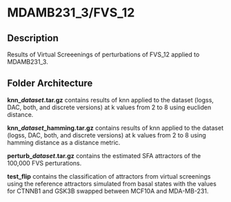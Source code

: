 MDAMB231_3/FVS_12
=========
## Description
Results of Virtual Screeenings of perturbations of FVS_12 applied to MDAMB231_3.


## Folder Architecture

**knn\_*dataset*.tar.gz** contains results of knn applied to the dataset (logss, DAC, both, and discrete versions) at k values from 2 to 8 using eucliden distance.

**knn\_*dataset*_hamming.tar.gz** contains results of knn applied to the dataset (logss, DAC, both, and discrete versions) at k values from 2 to 8 using hamming distance as a distance metric.

**perturb\_*dataset*.tar.gz** contains the estimated SFA attractors of the 100,000 FVS perturations.

**test_flip** contains the classification of attractors from virtual screenings using the reference attractors simulated from basal states with the values for CTNNB1 and GSK3B swapped between MCF10A and MDA-MB-231.